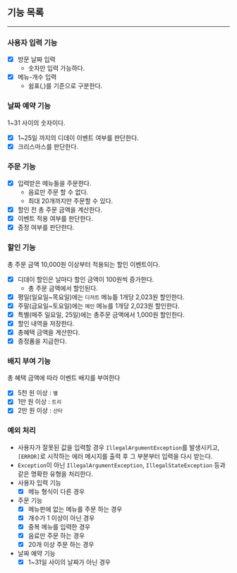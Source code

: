 ## 기능 목록

---

### 사용자 입력 기능
- [x] 방문 날짜 입력
  - 숫자만 입력 가능하다.
- [x] 메뉴-개수 입력
  - 쉼표(,)를 기준으로 구분한다.

### 날짜 예약 기능
1~31 사이의 숫자이다.
- [x] 1~25일 까지의 디데이 이벤트 여부를 판단한다.
- [x] 크리스마스를 판단한다.

### 주문 기능
- [x] 입력받은 메뉴들을 주문한다.
  - 음료만 주문 할 수 없다.
  - 최대 20개까지만 주문할 수 있다.
- [x] 할인 전 총 주문 금액을 계산한다.
- [x] 이벤트 적용 여부를 판단한다.
- [x] 증정 여부를 판단한다.

### 할인 기능
총 주문 금액 10,000원 이상부터 적용되는 할인 이벤트이다.
- [x] 디데이 할인은 날마다 할인 금액이 100원씩 증가한다.
  - 총 주문 금액에서 할인된다.
- [x] 평일(일요일~목요일)에는 `디저트` 메뉴틑 1개당 2,023원 할인한다.
- [x] 주말(금요일~토요일)에는 `메인` 메뉴를 1개당 2,023원 할인한다.
- [x] 특별(매주 일요일, 25일)에는 총주문 금액에서 1,000원 할인한다.
- [x] 할인 내역을 저장한다.
- [x] 총혜택 금액을 계산한다.
- [x] 증정품을 지급한다.

### 배지 부여 기능
총 혜택 금액에 따라 이벤트 배지를 부여한다
- [x] 5천 원 이상 : `별`
- [x] 1만 원 이상 : `트리`
- [x] 2만 원 이상 : `산타`

### 예외 처리
- 사용자가 잘못된 값을 입력할 경우 `IllegalArgumentException`를 발생시키고, `[ERROR]`로 시작하는 에러 메시지를 출력 후 그 부분부터 입력을 다시 받는다.
- `Exception`이 아닌 `IllegalArgumentException`, `IllegalStateException` 등과 같은 명확한 유형을 처리한다.
- 사용자 입력 기능
  - [x] 메뉴 형식이 다른 경우
- 주문 기능
  - [x] 메뉴판에 없는 메뉴를 주문 하는 경우
  - [x] 개수가 1 이상이 아닌 경우
  - [x] 중복 메뉴를 입력한 경우
  - [x] 음료만 주문 하는 경우
  - [x] 20개 이상 주문 하는 경우
- 날짜 예약 기능
  - [x] 1~31일 사이의 날짜가 아닌 경우

